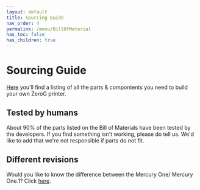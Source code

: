 ```yaml
---
layout: default
title: Sourcing Guide
nav_order: 4
permalink: /menu/BillOfMaterial
has_toc: false
has_children: true
---
```


# Sourcing Guide

[Here](/docs/bom/mercury/one) you'll find a listing of all the parts & compontents you need to build your own ZeroG printer.


## Tested by humans
About 90% of the parts listed on the Bill of Materials have been tested by the developers. If you find something isn't working, please do tell us. We'd like to add that we're not responsible if parts do not fit.


## Different revisions
Would you like to know the difference between the Mercury One/ Mercury One.1? Click [here](/docs/printers).